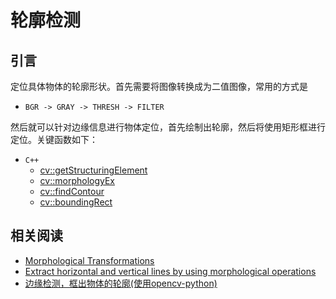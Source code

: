 
# 轮廓检测

## 引言

定位具体物体的轮廓形状。首先需要将图像转换成为二值图像，常用的方式是

* `BGR -> GRAY -> THRESH -> FILTER`

然后就可以针对边缘信息进行物体定位，首先绘制出轮廓，然后将使用矩形框进行定位。关键函数如下：

* `C++`
    * [cv::getStructuringElement](https://docs.opencv.org/4.x/d4/d86/group__imgproc__filter.html#gac342a1bb6eabf6f55c803b09268e36dc)
    * [cv::morphologyEx](https://docs.opencv.org/3.4/d4/d86/group__imgproc__filter.html#ga67493776e3ad1a3df63883829375201f)
    * [cv::findContour](https://docs.opencv.org/3.4/d3/dc0/group__imgproc__shape.html#ga17ed9f5d79ae97bd4c7cf18403e1689a)
    * [cv::boundingRect](https://docs.opencv.org/3.4/d3/dc0/group__imgproc__shape.html#ga103fcbda2f540f3ef1c042d6a9b35ac7)

## 相关阅读

* [Morphological Transformations](https://docs.opencv.org/3.4/d4/d76/tutorial_js_morphological_ops.html)
* [Extract horizontal and vertical lines by using morphological operations](https://docs.opencv.org/4.x/dd/dd7/tutorial_morph_lines_detection.html)
* [边缘检测，框出物体的轮廓(使用opencv-python)](https://zhuanlan.zhihu.com/p/38739563)